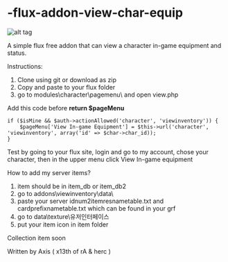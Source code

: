 # -flux-addon-view-char-equip

![alt tag](http://image.prntscr.com/image/476b146a6e77491a94abca808be55dfb.png)

A simple flux free addon that can view a character in-game equipment and status. 

Instructions:

1. Clone using git or download as zip
2. Copy and paste to your flux folder
3. go to modules\character\pagemenu\ and open view.php

Add this code before <b>return $pageMenu</b>
```
if ($isMine && $auth->actionAllowed('character', 'viewinventory')) {
	$pageMenu['View In-game Equipment'] = $this->url('character', 'viewinventory', array('id' => $char->char_id));
}
```
Test by going to your flux site, login and go to my account, chose your character, then in the upper menu click View In-game equipment

How to add my server items?

1. item should be in item_db or item_db2
2. go to addons\viewinventory\data\
3. paste your server idnum2itemresnametable.txt and cardprefixnametable.txt which can be found in your grf
3. go to data\texture\유저인터페이스
4. put your item icon in item folder

Collection item soon



Written by Axis ( x13th of rA & herc )
